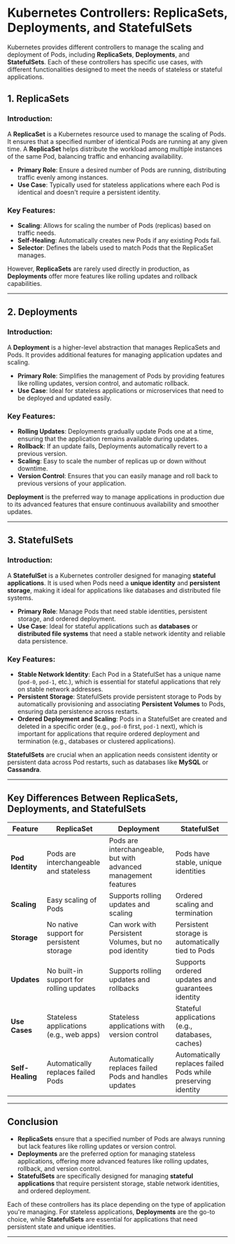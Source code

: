 # Kubernetes Controllers: ReplicaSets, Deployments, and StatefulSets

Kubernetes provides different controllers to manage the scaling and deployment of Pods, including **ReplicaSets**, **Deployments**, and **StatefulSets**. Each of these controllers has specific use cases, with different functionalities designed to meet the needs of stateless or stateful applications.

## 1. **ReplicaSets**

### Introduction:
A **ReplicaSet** is a Kubernetes resource used to manage the scaling of Pods. It ensures that a specified number of identical Pods are running at any given time. A **ReplicaSet** helps distribute the workload among multiple instances of the same Pod, balancing traffic and enhancing availability.

- **Primary Role**: Ensure a desired number of Pods are running, distributing traffic evenly among instances.
- **Use Case**: Typically used for stateless applications where each Pod is identical and doesn't require a persistent identity.

### Key Features:
- **Scaling**: Allows for scaling the number of Pods (replicas) based on traffic needs.
- **Self-Healing**: Automatically creates new Pods if any existing Pods fail.
- **Selector**: Defines the labels used to match Pods that the ReplicaSet manages.

However, **ReplicaSets** are rarely used directly in production, as **Deployments** offer more features like rolling updates and rollback capabilities.

---

## 2. **Deployments**

### Introduction:
A **Deployment** is a higher-level abstraction that manages ReplicaSets and Pods. It provides additional features for managing application updates and scaling.

- **Primary Role**: Simplifies the management of Pods by providing features like rolling updates, version control, and automatic rollback.
- **Use Case**: Ideal for stateless applications or microservices that need to be deployed and updated easily.

### Key Features:
- **Rolling Updates**: Deployments gradually update Pods one at a time, ensuring that the application remains available during updates.
- **Rollback**: If an update fails, Deployments automatically revert to a previous version.
- **Scaling**: Easy to scale the number of replicas up or down without downtime.
- **Version Control**: Ensures that you can easily manage and roll back to previous versions of your application.

**Deployment** is the preferred way to manage applications in production due to its advanced features that ensure continuous availability and smoother updates.

---

## 3. **StatefulSets**

### Introduction:
A **StatefulSet** is a Kubernetes controller designed for managing **stateful applications**. It is used when Pods need a **unique identity** and **persistent storage**, making it ideal for applications like databases and distributed file systems.

- **Primary Role**: Manage Pods that need stable identities, persistent storage, and ordered deployment.
- **Use Case**: Ideal for stateful applications such as **databases** or **distributed file systems** that need a stable network identity and reliable data persistence.

### Key Features:
- **Stable Network Identity**: Each Pod in a StatefulSet has a unique name (`pod-0`, `pod-1`, etc.), which is essential for stateful applications that rely on stable network addresses.
- **Persistent Storage**: StatefulSets provide persistent storage to Pods by automatically provisioning and associating **Persistent Volumes** to Pods, ensuring data persistence across restarts.
- **Ordered Deployment and Scaling**: Pods in a StatefulSet are created and deleted in a specific order (e.g., `pod-0` first, `pod-1` next), which is important for applications that require ordered deployment and termination (e.g., databases or clustered applications).

**StatefulSets** are crucial when an application needs consistent identity or persistent data across Pod restarts, such as databases like **MySQL** or **Cassandra**.

---

## Key Differences Between ReplicaSets, Deployments, and StatefulSets

| Feature                        | **ReplicaSet**                          | **Deployment**                              | **StatefulSet**                               |
|---------------------------------|-----------------------------------------|---------------------------------------------|----------------------------------------------|
| **Pod Identity**                | Pods are interchangeable and stateless | Pods are interchangeable, but with advanced management features | Pods have stable, unique identities          |
| **Scaling**                     | Easy scaling of Pods                   | Supports rolling updates and scaling        | Ordered scaling and termination              |
| **Storage**                     | No native support for persistent storage | Can work with Persistent Volumes, but no pod identity | Persistent storage is automatically tied to Pods |
| **Updates**                     | No built-in support for rolling updates | Supports rolling updates and rollbacks      | Supports ordered updates and guarantees identity |
| **Use Cases**                   | Stateless applications (e.g., web apps) | Stateless applications with version control | Stateful applications (e.g., databases, caches) |
| **Self-Healing**                | Automatically replaces failed Pods      | Automatically replaces failed Pods and handles updates | Automatically replaces failed Pods while preserving identity |

---

## Conclusion

- **ReplicaSets** ensure that a specified number of Pods are always running but lack features like rolling updates or version control.
- **Deployments** are the preferred option for managing stateless applications, offering more advanced features like rolling updates, rollback, and version control.
- **StatefulSets** are specifically designed for managing **stateful applications** that require persistent storage, stable network identities, and ordered deployment.

Each of these controllers has its place depending on the type of application you're managing. For stateless applications, **Deployments** are the go-to choice, while **StatefulSets** are essential for applications that need persistent state and unique identities.

---
